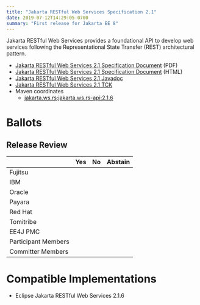 ```yaml
---
title: "Jakarta RESTful Web Services Specification 2.1"
date: 2019-07-12T14:29:05-0700
summary: "First release for Jakarta EE 8"
---
```

Jakarta RESTful Web Services provides a foundational API to develop web services 
following the Representational State Transfer (REST) architectural pattern.

* [Jakarta RESTful Web Services 2.1 Specification Document](restful-web-services_2.1.pdf) (PDF)
* [Jakarta RESTful Web Services 2.1 Specification Document](restful-web-services_2.1.html) (HTML)
* [Jakarta RESTful Web Services 2.1 Javadoc](./apidocs)
* [Jakarta RESTful Web Services 2.1 TCK](https://jenkins.eclipse.org/jaxrs/job/TCK_build/8/artifact/CTS/release/JAXRS_BUILD/latest/jaxrstck-2.1.0_16-Jul-2019.zip)
* Maven coordinates
  * [jakarta.ws.rs:jakarta.ws.rs-api:2.1.6](https://oss.sonatype.org/content/groups/staging/jakarta/ws/rs/jakarta.ws.rs-api/2.1.6/)

# Ballots

## Release Review

|                       |  Yes    | No      | Abstain  |
|-----------------------|---------|---------|----------|
|Fujitsu                |         |         |          |
|IBM                    |         |         |          |
|Oracle                 |         |         |          |
|Payara                 |         |         |          |
|Red Hat                |         |         |          |
|Tomitribe              |         |         |          |
|EE4J PMC               |         |         |          |
|Participant Members    |         |         |          |
|Committer Members      |         |         |          |

# Compatible Implementations

* Eclipse Jakarta RESTful Web Services 2.1.6